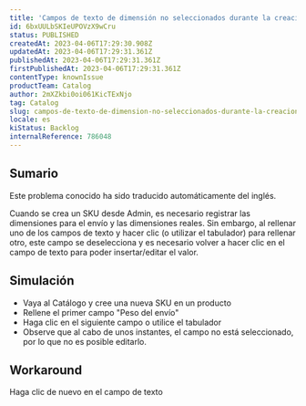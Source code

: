 ```yaml
---
title: 'Campos de texto de dimensión no seleccionados durante la creación de SKU'
id: 6bxUULbSKIeUPOVzX9wCru
status: PUBLISHED
createdAt: 2023-04-06T17:29:30.908Z
updatedAt: 2023-04-06T17:29:31.361Z
publishedAt: 2023-04-06T17:29:31.361Z
firstPublishedAt: 2023-04-06T17:29:31.361Z
contentType: knownIssue
productTeam: Catalog
author: 2mXZkbi0oi061KicTExNjo
tag: Catalog
slug: campos-de-texto-de-dimension-no-seleccionados-durante-la-creacion-de-sku
locale: es
kiStatus: Backlog
internalReference: 786048
---
```


## Sumario

<div class="alert alert-info">
  <p>Este problema conocido ha sido traducido automáticamente del inglés.</p>
</div>


Cuando se crea un SKU desde Admin, es necesario registrar las dimensiones para el envío y las dimensiones reales. Sin embargo, al rellenar uno de los campos de texto y hacer clic (o utilizar el tabulador) para rellenar otro, este campo se deselecciona y es necesario volver a hacer clic en el campo de texto para poder insertar/editar el valor.


##

## Simulación



- Vaya al Catálogo y cree una nueva SKU en un producto
- Rellene el primer campo "Peso del envío"
- Haga clic en el siguiente campo o utilice el tabulador
- Observe que al cabo de unos instantes, el campo no está seleccionado, por lo que no es posible editarlo.



## Workaround


Haga clic de nuevo en el campo de texto




